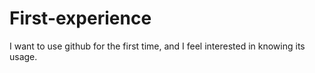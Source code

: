 # First-experience
I want to use github for the first time, and I feel interested in knowing its usage.
